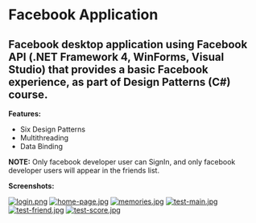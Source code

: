 # Facebook Application
## Facebook desktop application using Facebook API (.NET Framework 4, WinForms, Visual Studio) that provides a basic Facebook experience, as part of Design Patterns (C#) course.

**Features:**
- Six Design Patterns 
- Multithreading 
- Data Binding

**NOTE:** Only facebook developer user can SignIn, and only facebook developer users will appear in the friends list. <br>

**Screenshots:** <br>

[![login.png](https://i.postimg.cc/DwtZtNDy/login.png)](https://postimg.cc/mPyB9mB0)
[![home-page.jpg](https://i.postimg.cc/1574KXrF/home-page.jpg)](https://postimg.cc/N5TgsgVG)
[![memories.jpg](https://i.postimg.cc/9MBQwQfr/memories.jpg)](https://postimg.cc/8JjSqDMS)
[![test-main.jpg](https://i.postimg.cc/2y88QNqT/test-main.jpg)](https://postimg.cc/sQqrz84Z)
[![test-friend.jpg](https://i.postimg.cc/85GCC6N2/test-friend.jpg)](https://postimg.cc/bG6PCdGg)
[![test-score.jpg](https://i.postimg.cc/d0r1vBPR/test-score.jpg)](https://postimg.cc/hJ4g1VGh)
